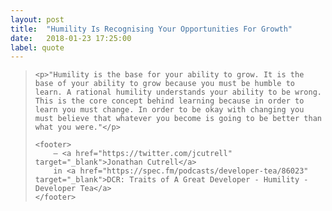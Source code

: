 ```yaml
---
layout: post
title:  "Humility Is Recognising Your Opportunities For Growth"
date:   2018-01-23 17:25:00
label: quote
---
```


<blockquote cite="https://spec.fm/podcasts/developer-tea/86023">

    <p>"Humility is the base for your ability to grow. It is the base of your ability to grow because you must be humble to learn. A rational humility understands your ability to be wrong. This is the core concept behind learning because in order to learn you must change. In order to be okay with changing you must believe that whatever you become is going to be better than what you were."</p>

    <footer>
        — <a href="https://twitter.com/jcutrell" target="_blank">Jonathan Cutrell</a>
        in <a href="https://spec.fm/podcasts/developer-tea/86023" target="_blank">DCR: Traits of A Great Developer - Humility - Developer Tea</a>
    </footer>

</blockquote>

